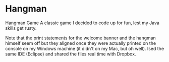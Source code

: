 # Hangman
Hangman Game
A classic game I decided to code up for fun, lest my Java skills get rusty. 

Note that the print statements for the welcome banner and the hangman himself seem off but they aligned once they were actually printed on the console on my Windows machine (it didn't on my Mac, but oh well). Ised the same IDE (Eclipse) and shared the files real time with Dropbox.
